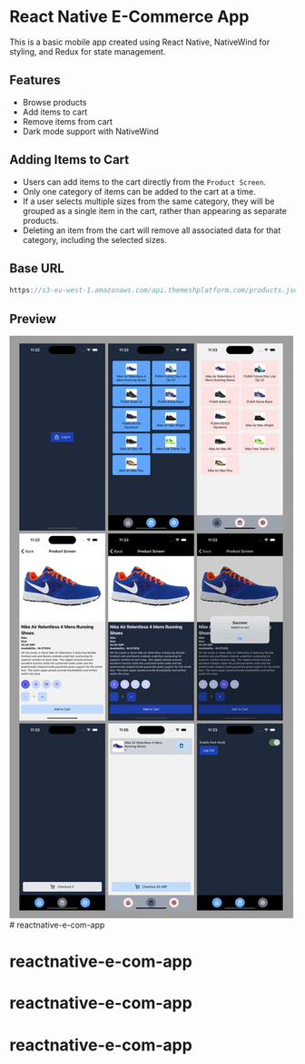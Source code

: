 # React Native E-Commerce App
This is a basic mobile app created using React Native, NativeWind for styling, and Redux for state management.

## Features
- Browse products
- Add items to cart
- Remove items from cart
- Dark mode support with NativeWind

## Adding Items to Cart
* Users can add items to the cart directly from the  `Product Screen`.
* Only one category of items can be added to the cart at a time.
* If a user selects multiple sizes from the same category, they will be grouped as a single item in the cart, rather than appearing as separate products.
* Deleting an item from the cart will remove all associated data for that category, including the selected sizes.

## Base URL
```js
https://s3-eu-west-1.amazonaws.com/api.themeshplatform.com/products.json
```
## Preview

![](/images/image.png)# reactnative-e-com-app
# reactnative-e-com-app
# reactnative-e-com-app
# reactnative-e-com-app
